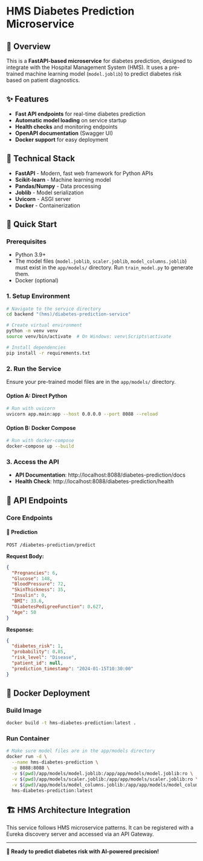 # HMS Diabetes Prediction Microservice

## 🏥 Overview

This is a **FastAPI-based microservice** for diabetes prediction, designed to integrate with the Hospital Management System (HMS). It uses a pre-trained machine learning model (`model.joblib`) to predict diabetes risk based on patient diagnostics.

## ✨ Features

- **Fast API endpoints** for real-time diabetes prediction
- **Automatic model loading** on service startup
- **Health checks** and monitoring endpoints
- **OpenAPI documentation** (Swagger UI)
- **Docker support** for easy deployment

## 🔧 Technical Stack

- **FastAPI** - Modern, fast web framework for Python APIs
- **Scikit-learn** - Machine learning model
- **Pandas/Numpy** - Data processing
- **Joblib** - Model serialization
- **Uvicorn** - ASGI server
- **Docker** - Containerization

## 🚀 Quick Start

### Prerequisites
- Python 3.9+
- The model files (`model.joblib`, `scaler.joblib`, `model_columns.joblib`) must exist in the `app/models/` directory. Run `train_model.py` to generate them.
- Docker (optional)

### 1. Setup Environment

```bash
# Navigate to the service directory
cd backend "(hms)/diabetes-prediction-service"

# Create virtual environment
python -m venv venv
source venv/bin/activate  # On Windows: venv\Scripts\activate

# Install dependencies
pip install -r requirements.txt
```

### 2. Run the Service

Ensure your pre-trained model files are in the `app/models/` directory.

#### Option A: Direct Python
```bash
# Run with uvicorn
uvicorn app.main:app --host 0.0.0.0 --port 8088 --reload
```

#### Option B: Docker Compose
```bash
# Run with docker-compose
docker-compose up --build
```

### 3. Access the API

- **API Documentation**: http://localhost:8088/diabetes-prediction/docs
- **Health Check**: http://localhost:8088/diabetes-prediction/health

## 📡 API Endpoints

### Core Endpoints

#### 🔮 Prediction
```http
POST /diabetes-prediction/predict
```

**Request Body:**
```json
{
  "Pregnancies": 6,
  "Glucose": 148,
  "BloodPressure": 72,
  "SkinThickness": 35,
  "Insulin": 0,
  "BMI": 33.6,
  "DiabetesPedigreeFunction": 0.627,
  "Age": 50
}
```
**Response:**
```json
{
  "diabetes_risk": 1,
  "probability": 0.85,
  "risk_level": "Disease",
  "patient_id": null,
  "prediction_timestamp": "2024-01-15T10:30:00"
}
```

## 🐳 Docker Deployment

### Build Image
```bash
docker build -t hms-diabetes-prediction:latest .
```

### Run Container
```bash
# Make sure model files are in the app/models directory
docker run -d \
  --name hms-diabetes-prediction \
  -p 8088:8088 \
  -v $(pwd)/app/models/model.joblib:/app/app/models/model.joblib:ro \
  -v $(pwd)/app/models/scaler.joblib:/app/app/models/scaler.joblib:ro \
  -v $(pwd)/app/models/model_columns.joblib:/app/app/models/model_columns.joblib:ro \
  hms-diabetes-prediction:latest
```

## 🏗️ HMS Architecture Integration

This service follows HMS microservice patterns. It can be registered with a Eureka discovery server and accessed via an API Gateway.

---

**🎯 Ready to predict diabetes risk with AI-powered precision!** 